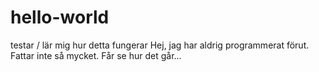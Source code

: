 # hello-world
testar / lär mig hur detta fungerar 
Hej, jag har aldrig programmerat förut. Fattar inte så mycket. Får se hur det går...
